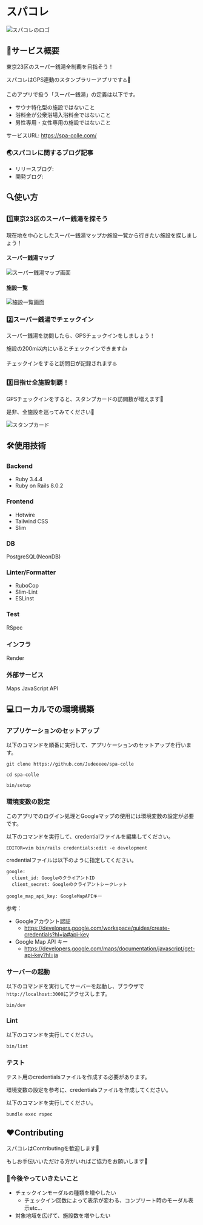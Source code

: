 # スパコレ

![スパコレのロゴ](app/assets/images/logo.svg)

## 🎯サービス概要

東京23区のスーパー銭湯全制覇を目指そう！

スパコレはGPS連動のスタンプラリーアプリです♨️🗾

このアプリで扱う「スーパー銭湯」の定義は以下です。

- サウナ特化型の施設ではないこと
- 浴料金が公衆浴場入浴料金ではないこと
- 男性専用・女性専用の施設ではないこと

サービスURL: https://spa-colle.com/

### 🌏スパコレに関するブログ記事

- リリースブログ:
- 開発ブログ:

## 🔍使い方

### 1️⃣東京23区のスーパー銭湯を探そう

現在地を中心としたスーパー銭湯マップか施設一覧から行きたい施設を探しましょう！

#### スーパー銭湯マップ

![スーパー銭湯マップ画面](public/map_image.png)

#### 施設一覧

![施設一覧画面](public/facilities_image.png)

### 2️⃣スーパー銭湯でチェックイン

スーパー銭湯を訪問したら、GPSチェックインをしましょう！

施設の200m以内にいるとチェックインできます👍

チェックインをすると訪問日が記録されます♨️

### 3️⃣目指せ全施設制覇！

GPSチェックインをすると、スタンプカードの訪問数が増えます👀

是非、全施設を巡ってみてください💪

![スタンプカード](public/stamp_card.png)

## 🛠️使用技術

### Backend

- Ruby 3.4.4
- Ruby on Rails 8.0.2

### Frontend

- Hotwire
- Tailwind CSS
- Slim

### DB

PostgreSQL(NeonDB)

### Linter/Formatter

- RuboCop
- Slim-Lint
- ESLinst

### Test

RSpec

### インフラ

Render

### 外部サービス

Maps JavaScript API

## 💻ローカルでの環境構築

### アプリケーションのセットアップ

以下のコマンドを順番に実行して、アプリケーションのセットアップを行います。

```
git clone https://github.com/Judeeeee/spa-colle
```

```
cd spa-colle
```

```
bin/setup
```

### 環境変数の設定

このアプリでのログイン処理とGoogleマップの使用には環境変数の設定が必要です。

以下のコマンドを実行して、credentialファイルを編集してください。

```
EDITOR=vim bin/rails credentials:edit -e development
```

credentialファイルは以下のように指定してください。

```
google:
  client_id: GoogleのクライアントID
  client_secret: Googleのクライアントシークレット

google_map_api_key: GoogleMapAPIキー
```

参考：

- Googleアカウント認証
  - https://developers.google.com/workspace/guides/create-credentials?hl=ja#api-key
- Google Map API キー
  - https://developers.google.com/maps/documentation/javascript/get-api-key?hl=ja

### サーバーの起動

以下のコマンドを実行してサーバーを起動し、ブラウザで`http://localhost:3000`にアクセスします。

```
bin/dev
```

### Lint

以下のコマンドを実行してください。

```
bin/lint
```

### テスト

テスト用のcredentialsファイルを作成する必要があります。

環境変数の設定を参考に、credentialsファイルを作成してください。

以下のコマンドを実行してください。

```
bundle exec rspec
```

## ❤️Contributing

スパコレはContributingを歓迎します🙌

もしお手伝いいただける方がいればご協力をお願いします🙇

### 💬今後やっていきたいこと

- チェックインモーダルの種類を増やしたい
  - チェックイン回数によって表示が変わる、コンプリート時のモーダル表示etc...
- 対象地域を広げて、施設数を増やしたい

